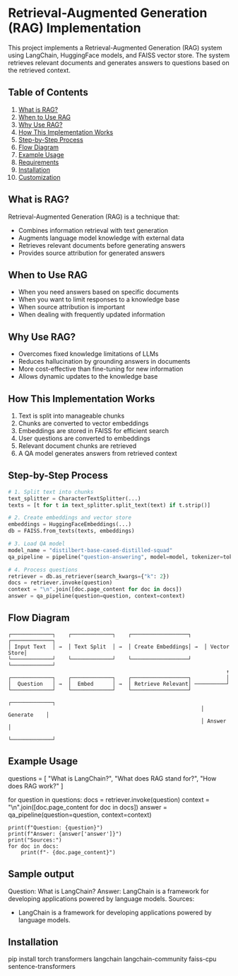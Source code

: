 # Retrieval-Augmented Generation (RAG) Implementation

This project implements a Retrieval-Augmented Generation (RAG) system using LangChain, HuggingFace models, and FAISS vector store. The system retrieves relevant documents and generates answers to questions based on the retrieved context.

## Table of Contents
1. [What is RAG?](#what-is-rag)
2. [When to Use RAG](#when-to-use-rag)
3. [Why Use RAG?](#why-use-rag)
4. [How This Implementation Works](#how-this-implementation-works)
5. [Step-by-Step Process](#step-by-step-process)
6. [Flow Diagram](#flow-diagram)
7. [Example Usage](#example-usage)
8. [Requirements](#requirements)
9. [Installation](#installation)
10. [Customization](#customization)

## What is RAG?
Retrieval-Augmented Generation (RAG) is a technique that:
- Combines information retrieval with text generation
- Augments language model knowledge with external data
- Retrieves relevant documents before generating answers
- Provides source attribution for generated answers

## When to Use RAG
- When you need answers based on specific documents
- When you want to limit responses to a knowledge base
- When source attribution is important
- When dealing with frequently updated information

## Why Use RAG?
- Overcomes fixed knowledge limitations of LLMs
- Reduces hallucination by grounding answers in documents
- More cost-effective than fine-tuning for new information
- Allows dynamic updates to the knowledge base

## How This Implementation Works
1. Text is split into manageable chunks
2. Chunks are converted to vector embeddings
3. Embeddings are stored in FAISS for efficient search
4. User questions are converted to embeddings
5. Relevant document chunks are retrieved
6. A QA model generates answers from retrieved context

## Step-by-Step Process

```python
# 1. Split text into chunks
text_splitter = CharacterTextSplitter(...)
texts = [t for t in text_splitter.split_text(text) if t.strip()]

# 2. Create embeddings and vector store
embeddings = HuggingFaceEmbeddings(...)
db = FAISS.from_texts(texts, embeddings)

# 3. Load QA model
model_name = "distilbert-base-cased-distilled-squad"
qa_pipeline = pipeline("question-answering", model=model, tokenizer=tokenizer)

# 4. Process questions
retriever = db.as_retriever(search_kwargs={"k": 2})
docs = retriever.invoke(question)
context = "\n".join([doc.page_content for doc in docs])
answer = qa_pipeline(question=question, context=context)
```

## Flow Diagram

```text
┌─────────────┐    ┌─────────────┐    ┌──────────────────┐    ┌─────────────┐
│ Input Text  │ →  │ Text Split  │ →  │ Create Embeddings│ →  │ Vector Store│
└─────────────┘    └─────────────┘    └──────────────────┘    └─────────────┘
                                                                     ↑
┌─────────────┐    ┌─────────────┐    ┌──────────────────┐           │
│  Question   │ →  │  Embed      │ →  │ Retrieve Relevant│ ──────────┘
└─────────────┘    └─────────────┘    └──────────────────┘    
                                                             ┌─────────────┐
                                                             │ Generate    │
                                                             │ Answer      │
                                                             └─────────────┘
```

## Example Usage
questions = [
    "What is LangChain?",
    "What does RAG stand for?",
    "How does RAG work?"
]

for question in questions:
    docs = retriever.invoke(question)
    context = "\n".join([doc.page_content for doc in docs])
    answer = qa_pipeline(question=question, context=context)
    
    print(f"Question: {question}")
    print(f"Answer: {answer['answer']}")
    print("Sources:")
    for doc in docs:
        print(f"- {doc.page_content}")                                                            

## Sample output
Question: What is LangChain?
Answer: LangChain is a framework for developing applications powered by language models.
Sources:
- LangChain is a framework for developing applications powered by language models.

## Installation
pip install torch transformers langchain langchain-community faiss-cpu sentence-transformers